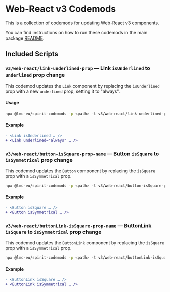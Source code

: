 # Web-React v3 Codemods

This is a collection of codemods for updating Web-React v3 components.

You can find instructions on how to run these codemods in the main package [README](https://github.com/lmc-eu/spirit-design-system/blob/main/packages/codemods/README.md).

## Included Scripts

### `v3/web-react/link-underlined-prop` — Link `isUnderlined` to `underlined` prop change

This codemod updates the `Link` component by replacing the `isUnderlined` prop with a new `underlined` prop, setting it to "always".

#### Usage

```sh
npx @lmc-eu/spirit-codemods -p <path> -t v3/web-react/link-underlined-prop
```

#### Example

```diff
- <Link isUnderlined … />
+ <Link underlined="always" … />
```

### `v3/web-react/button-isSquare-prop-name` — Button `isSquare` to `isSymmetrical` prop change

This codemod updates the `Button` component by replacing the `isSquare` prop with a `isSymmetrical` prop.

```sh
npx @lmc-eu/spirit-codemods -p <path> -t v3/web-react/button-isSquare-prop-name
```

#### Example

```diff
- <Button isSquare … />
+ <Button isSymmetrical … />
```

### `v3/web-react/buttonLink-isSquare-prop-name` — ButtonLink `isSquare` to `isSymmetrical` prop change

This codemod updates the `ButtonLink` component by replacing the `isSquare` prop with a `isSymmetrical` prop.

```sh
npx @lmc-eu/spirit-codemods -p <path> -t v3/web-react/buttonLink-isSquare-prop-name
```

#### Example

```diff
- <ButtonLink isSquare … />
+ <ButtonLink isSymmetrical … />
```
